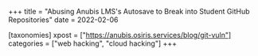 +++
title = "Abusing Anubis LMS's Autosave to Break into Student GitHub Repositories"
date = 2022-02-06

[taxonomies]
xpost = ["https://anubis.osiris.services/blog/git-vuln"]
categories = ["web hacking", "cloud hacking"]
+++